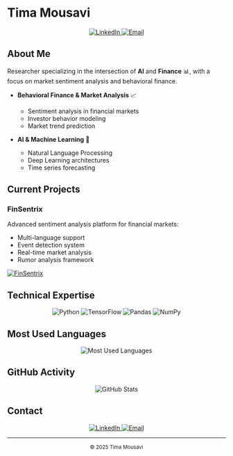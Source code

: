 # Tima Mousavi

<div align="center">
  <a href="https://www.linkedin.com/in/fatemeh-m-5a6690204/">
    <img src="https://img.shields.io/badge/LinkedIn-FFD1DC?style=for-the-badge&logo=linkedin&logoColor=white" alt="LinkedIn"/>
  </a>
  <a href="mailto:fatemehmousavy@ut.ac.ir">
    <img src="https://img.shields.io/badge/Email-FFD1DC?style=for-the-badge&logo=gmail&logoColor=white" alt="Email"/>
  </a>
</div>

## About Me

Researcher specializing in the intersection of **AI** and **Finance** 📊, with a focus on market sentiment analysis and behavioral finance. 
- **Behavioral Finance & Market Analysis** 📈
  - Sentiment analysis in financial markets
  - Investor behavior modeling
  - Market trend prediction

- **AI & Machine Learning** 🤖
  - Natural Language Processing
  - Deep Learning architectures
  - Time series forecasting

## Current Projects

### FinSentrix
Advanced sentiment analysis platform for financial markets:
- Multi-language support
- Event detection system
- Real-time market analysis
- Rumor analysis framework

<a href="https://github.com/Timamousavi/finsentrix">
  <img src="https://img.shields.io/badge/FinSentrix-FFD1DC?style=for-the-badge" alt="FinSentrix"/>
</a>

## Technical Expertise

<div align="center">
  <img src="https://img.shields.io/badge/Python-FFD1DC?style=for-the-badge&logo=python&logoColor=white" alt="Python"/>
  <img src="https://img.shields.io/badge/TensorFlow-FFD1DC?style=for-the-badge&logo=tensorflow&logoColor=white" alt="TensorFlow"/>
  <img src="https://img.shields.io/badge/Pandas-FFD1DC?style=for-the-badge&logo=pandas&logoColor=white" alt="Pandas"/>
  <img src="https://img.shields.io/badge/NumPy-FFD1DC?style=for-the-badge&logo=numpy&logoColor=white" alt="NumPy"/>
</div>

## Most Used Languages

<div align="center">
  <img src="https://github-readme-stats.vercel.app/api/top-langs/?username=Timamousavi&layout=compact&theme=default&bg_color=transparent&title_color=333333&text_color=333333&hide_border=true" alt="Most Used Languages"/>
</div>

## GitHub Activity

<div align="center">
  <img src="https://github-readme-stats.vercel.app/api?username=Timamousavi&show_icons=true&theme=default&bg_color=transparent&title_color=333333&text_color=333333&icon_color=FFD1DC&hide_border=true&rank_icon=github&include_all_commits=true&count_private=true" alt="GitHub Stats"/>
</div>

## Contact

<div align="center">
  <a href="https://www.linkedin.com/in/fatemeh-m-5a6690204/">
    <img src="https://img.shields.io/badge/LinkedIn-FFD1DC?style=for-the-badge&logo=linkedin&logoColor=white" alt="LinkedIn"/>
  </a>
  <a href="mailto:fatemehmousavy@ut.ac.ir">
    <img src="https://img.shields.io/badge/Email-FFD1DC?style=for-the-badge&logo=gmail&logoColor=white" alt="Email"/>
  </a>
</div>

---

<div align="center">
  <sub>© 2025 Tima Mousavi</sub>
</div> 
